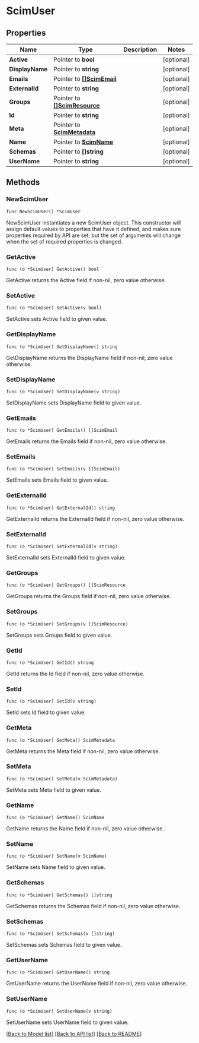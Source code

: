 # ScimUser

## Properties

Name | Type | Description | Notes
------------ | ------------- | ------------- | -------------
**Active** | Pointer to **bool** |  | [optional] 
**DisplayName** | Pointer to **string** |  | [optional] 
**Emails** | Pointer to [**[]ScimEmail**](ScimEmail.md) |  | [optional] 
**ExternalId** | Pointer to **string** |  | [optional] 
**Groups** | Pointer to [**[]ScimResource**](ScimResource.md) |  | [optional] 
**Id** | Pointer to **string** |  | [optional] 
**Meta** | Pointer to [**ScimMetadata**](ScimMetadata.md) |  | [optional] 
**Name** | Pointer to [**ScimName**](ScimName.md) |  | [optional] 
**Schemas** | Pointer to **[]string** |  | [optional] 
**UserName** | Pointer to **string** |  | [optional] 

## Methods

### NewScimUser

`func NewScimUser() *ScimUser`

NewScimUser instantiates a new ScimUser object.
This constructor will assign default values to properties that have it defined,
and makes sure properties required by API are set, but the set of arguments
will change when the set of required properties is changed.

### GetActive

`func (o *ScimUser) GetActive() bool`

GetActive returns the Active field if non-nil, zero value otherwise.

### SetActive

`func (o *ScimUser) SetActive(v bool)`

SetActive sets Active field to given value.

### GetDisplayName

`func (o *ScimUser) GetDisplayName() string`

GetDisplayName returns the DisplayName field if non-nil, zero value otherwise.

### SetDisplayName

`func (o *ScimUser) SetDisplayName(v string)`

SetDisplayName sets DisplayName field to given value.

### GetEmails

`func (o *ScimUser) GetEmails() []ScimEmail`

GetEmails returns the Emails field if non-nil, zero value otherwise.

### SetEmails

`func (o *ScimUser) SetEmails(v []ScimEmail)`

SetEmails sets Emails field to given value.

### GetExternalId

`func (o *ScimUser) GetExternalId() string`

GetExternalId returns the ExternalId field if non-nil, zero value otherwise.

### SetExternalId

`func (o *ScimUser) SetExternalId(v string)`

SetExternalId sets ExternalId field to given value.

### GetGroups

`func (o *ScimUser) GetGroups() []ScimResource`

GetGroups returns the Groups field if non-nil, zero value otherwise.

### SetGroups

`func (o *ScimUser) SetGroups(v []ScimResource)`

SetGroups sets Groups field to given value.

### GetId

`func (o *ScimUser) GetId() string`

GetId returns the Id field if non-nil, zero value otherwise.

### SetId

`func (o *ScimUser) SetId(v string)`

SetId sets Id field to given value.

### GetMeta

`func (o *ScimUser) GetMeta() ScimMetadata`

GetMeta returns the Meta field if non-nil, zero value otherwise.

### SetMeta

`func (o *ScimUser) SetMeta(v ScimMetadata)`

SetMeta sets Meta field to given value.

### GetName

`func (o *ScimUser) GetName() ScimName`

GetName returns the Name field if non-nil, zero value otherwise.

### SetName

`func (o *ScimUser) SetName(v ScimName)`

SetName sets Name field to given value.

### GetSchemas

`func (o *ScimUser) GetSchemas() []string`

GetSchemas returns the Schemas field if non-nil, zero value otherwise.

### SetSchemas

`func (o *ScimUser) SetSchemas(v []string)`

SetSchemas sets Schemas field to given value.

### GetUserName

`func (o *ScimUser) GetUserName() string`

GetUserName returns the UserName field if non-nil, zero value otherwise.

### SetUserName

`func (o *ScimUser) SetUserName(v string)`

SetUserName sets UserName field to given value.


[[Back to Model list]](../README.md#documentation-for-models) [[Back to API list]](../README.md#documentation-for-api-endpoints) [[Back to README]](../README.md)


